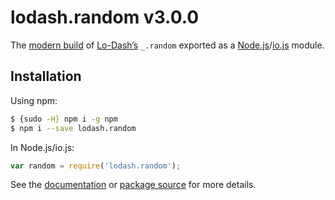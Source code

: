 # lodash.random v3.0.0

The [modern build](https://github.com/lodash/lodash/wiki/Build-Differences) of [Lo-Dash’s](https://lodash.com/) `_.random` exported as a [Node.js](http://nodejs.org/)/[io.js](https://iojs.org/) module.

## Installation

Using npm:

```bash
$ {sudo -H} npm i -g npm
$ npm i --save lodash.random
```

In Node.js/io.js:

```js
var random = require('lodash.random');
```

See the [documentation](https://lodash.com/docs#random) or [package source](https://github.com/lodash/lodash/blob/3.0.0-npm-packages/lodash.random/index.js) for more details.
